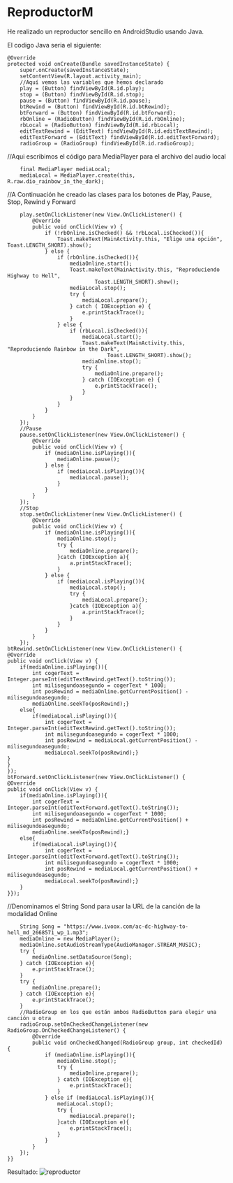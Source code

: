 # ReproductorM

He realizado un reproductor sencillo en AndroidStudio usando Java.

El codigo Java seria el siguiente: 

    @Override
    protected void onCreate(Bundle savedInstanceState) {
        super.onCreate(savedInstanceState);
        setContentView(R.layout.activity_main);
        //Aquí vemos las variables que hemos declarado
        play = (Button) findViewById(R.id.play);
        stop = (Button) findViewById(R.id.stop);
        pause = (Button) findViewById(R.id.pause);
        btRewind = (Button) findViewById(R.id.btRewind);
        btForward = (Button) findViewById(R.id.btForward);
        rbOnline = (RadioButton) findViewById(R.id.rbOnline);
        rbLocal = (RadioButton) findViewById(R.id.rbLocal);
        editTextRewind = (EditText) findViewById(R.id.editTextRewind);
        editTextForward = (EditText) findViewById(R.id.editTextForward);
        radioGroup = (RadioGroup) findViewById(R.id.radioGroup);
//Aqui escribimos el código para MediaPlayer para el archivo del audio local

        final MediaPlayer mediaLocal;
        mediaLocal = MediaPlayer.create(this, R.raw.dio_rainbow_in_the_dark);
//A Continuación he creado las clases para los botones de Play, Pause, Stop, Rewind y Forward

        play.setOnClickListener(new View.OnClickListener() {
            @Override
            public void onClick(View v) {
                if (!rbOnline.isChecked() && !rbLocal.isChecked()){
                    Toast.makeText(MainActivity.this, "Elige una opción", Toast.LENGTH_SHORT).show();
                } else {
                    if (rbOnline.isChecked()){
                        mediaOnline.start();
                        Toast.makeText(MainActivity.this, "Reproduciendo Highway to Hell",
                                Toast.LENGTH_SHORT).show();
                        mediaLocal.stop();
                        try {
                            mediaLocal.prepare();
                        } catch ( IOException e) {
                            e.printStackTrace();
                        }
                    } else {
                        if (rbLocal.isChecked()){
                            mediaLocal.start();
                            Toast.makeText(MainActivity.this, "Reproduciendo Rainbow in the Dark",
                                    Toast.LENGTH_SHORT).show();
                            mediaOnline.stop();
                            try {
                                mediaOnline.prepare();
                            } catch (IOException e) {
                                e.printStackTrace();
                            }
                        }
                    }
                }
            }
        });
        //Pause
        pause.setOnClickListener(new View.OnClickListener() {
            @Override
            public void onClick(View v) {
                if (mediaOnline.isPlaying()){
                    mediaOnline.pause();
                } else {
                    if (mediaLocal.isPlaying()){
                        mediaLocal.pause();
                    }
                }
            }
        });
        //Stop
        stop.setOnClickListener(new View.OnClickListener() {
            @Override
            public void onClick(View v) {
                if (mediaOnline.isPlaying()){
                    mediaOnline.stop();
                    try {
                        mediaOnline.prepare();
                    }catch (IOException a){
                        a.printStackTrace();
                    }
                } else {
                    if (mediaLocal.isPlaying()){
                        mediaLocal.stop();
                        try {
                            mediaLocal.prepare();
                        }catch (IOException a){
                            a.printStackTrace();
                        }
                    }
                }
            }
        });
    btRewind.setOnClickListener(new View.OnClickListener() {
    @Override
    public void onClick(View v) {
        if(mediaOnline.isPlaying()){
            int cogerText = Integer.parseInt(editTextRewind.getText().toString());
            int milisegundoasegundo = cogerText * 1000;
            int posRewind = mediaOnline.getCurrentPosition() - milisegundoasegundo;
            mediaOnline.seekTo(posRewind);}
        else{
            if(mediaLocal.isPlaying()){
                int cogerText = Integer.parseInt(editTextRewind.getText().toString());
                int milisegundoasegundo = cogerText * 1000;
                int posRewind = mediaLocal.getCurrentPosition() - milisegundoasegundo;
                mediaLocal.seekTo(posRewind);}
    }
    }
    });
    btForward.setOnClickListener(new View.OnClickListener() {
    @Override
    public void onClick(View v) {
        if(mediaOnline.isPlaying()){
            int cogerText = Integer.parseInt(editTextForward.getText().toString());
            int milisegundoasegundo = cogerText * 1000;
            int posRewind = mediaOnline.getCurrentPosition() + milisegundoasegundo;
            mediaOnline.seekTo(posRewind);}
        else{
            if(mediaLocal.isPlaying()){
                int cogerText = Integer.parseInt(editTextForward.getText().toString());
                int milisegundoasegundo = cogerText * 1000;
                int posRewind = mediaLocal.getCurrentPosition() + milisegundoasegundo;
                mediaLocal.seekTo(posRewind);}
        }
    }});
//Denominamos el String Sond para usar la URL de la canción de la modalidad Online

        String Song = "https://www.ivoox.com/ac-dc-highway-to-hell_md_2668571_wp_1.mp3";
        mediaOnline = new MediaPlayer();
        mediaOnline.setAudioStreamType(AudioManager.STREAM_MUSIC);
        try {
            mediaOnline.setDataSource(Song);
        } catch (IOException e){
            e.printStackTrace();
        }
        try {
            mediaOnline.prepare();
        } catch (IOException e){
            e.printStackTrace();
        }
        //RadioGroup en los que están ambos RadioButton para elegir una canción u otra
        radioGroup.setOnCheckedChangeListener(new RadioGroup.OnCheckedChangeListener() {
            @Override
            public void onCheckedChanged(RadioGroup group, int checkedId) {
                if (mediaOnline.isPlaying()){
                    mediaOnline.stop();
                    try {
                        mediaOnline.prepare();
                    } catch (IOException e){
                        e.printStackTrace();
                    }
                } else if (mediaLocal.isPlaying()){
                    mediaLocal.stop();
                    try {
                        mediaLocal.prepare();
                    }catch (IOException e){
                        e.printStackTrace();
                    }
                }
            }
        });
    }}

Resultado: 
![reproductor](https://user-images.githubusercontent.com/32551746/111337399-5aa5a480-8676-11eb-81d2-89d667701524.png)


